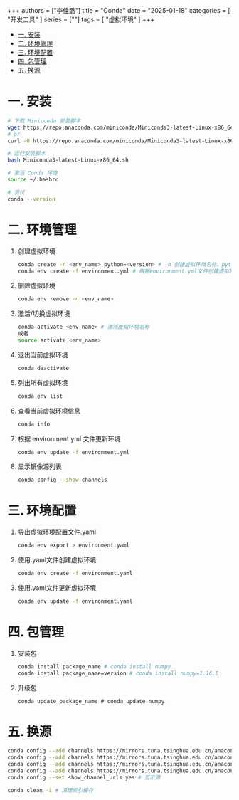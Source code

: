+++
authors = ["李佳潞"]
title = "Conda"
date = "2025-01-18"
categories = [
    "开发工具"
]
series = [""]
tags = [
    "虚拟环境"
]
+++
- [一. 安装](#一-安装)
- [二. 环境管理](#二-环境管理)
- [三. 环境配置](#三-环境配置)
- [四. 包管理](#四-包管理)
- [五. 换源](#五-换源)
# 一. 安装
```bash
# 下载 Miniconda 安装脚本
wget https://repo.anaconda.com/miniconda/Miniconda3-latest-Linux-x86_64.sh
# or
curl -O https://repo.anaconda.com/miniconda/Miniconda3-latest-Linux-x86_64.sh

# 运行安装脚本
bash Miniconda3-latest-Linux-x86_64.sh

# 激活 Conda 环境
source ~/.bashrc

# 测试
conda --version
```

# 二. 环境管理

1. 创建虚拟环境
    ```bash
    conda create -n <env_name> python=<version> # -n 创建虚拟环境名称，python=指定python版本
    conda env create -f environment.yml # 根据environment.yml文件创建虚拟环境
    ```
2. 删除虚拟环境
   ```bash
   conda env remove -n <env_name>
   ```
3. 激活/切换虚拟环境
   ```bash
   conda activate <env_name> # 激活虚拟环境名称
   或者
   source activate <env_name> 
   ```
4. 退出当前虚拟环境
   ```bash
   conda deactivate
   ```
5. 列出所有虚拟环境
   ```bash
   conda env list
   ```
6. 查看当前虚拟环境信息
   ```bash
   conda info
   ```
7. 根据 environment.yml 文件更新环境
   ```bash
   conda env update -f environment.yml
   ```

8. 显示镜像源列表
   ```bash
   conda config --show channels
   ```
   
# 三. 环境配置

1. 导出虚拟环境配置文件.yaml
   ```bash
   conda env export > environment.yaml
   ```
2. 使用.yaml文件创建虚拟环境
   ```bash
   conda env create -f environment.yaml
   ```
3. 使用.yaml文件更新虚拟环境
   ```bash
   conda env update -f environment.yaml
   ```
   
# 四. 包管理

1. 安装包
   ```bash
   conda install package_name # conda install numpy
   conda install package_name=version # conda install numpy=1.16.0
   ```
2. 升级包
   ```
   conda update package_name # conda update numpy
   ```

# 五. 换源
```bash
conda config --add channels https://mirrors.tuna.tsinghua.edu.cn/anaconda/pkgs/main/
conda config --add channels https://mirrors.tuna.tsinghua.edu.cn/anaconda/pkgs/free/
conda config --add channels https://mirrors.tuna.tsinghua.edu.cn/anaconda/cloud/pytorch/
conda config --add channels https://mirrors.tuna.tsinghua.edu.cn/anaconda/cloud/conda-forge/
conda config --set show_channel_urls yes # 显示源

conda clean -i # 清理索引缓存
```
    